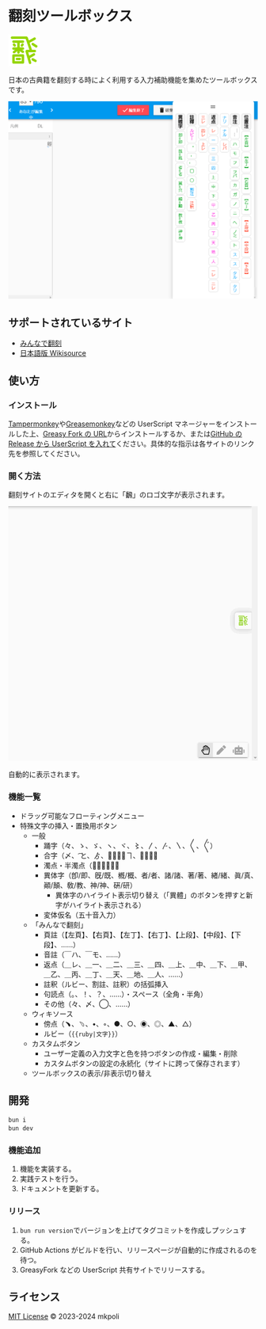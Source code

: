 # 翻刻ツールボックス

![ロゴ](./assets/honkoku.png)

日本の古典籍を翻刻する時によく利用する入力補助機能を集めたツールボックスです。

![パネル](./docs/panel.png)

## サポートされているサイト

- [みんなで翻刻](https://honkoku.org/app/)
- [日本語版 Wikisource](https://ja.wikisource.org/)

## 使い方

### インストール

[Tampermonkey](https://www.tampermonkey.net/)や[Greasemonkey](https://www.greasespot.net/)などの UserScript マネージャーをインストールした上、[Greasy Fork の URL](https://greasyfork.org/ja/scripts/512368-honkoku-toolbox/)からインストールするか、または[GitHub の Release から UserScript を入れて](https://github.com/mkpoli/honkoku-toolbox/releases/latest/download/honkoku-toolbox.user.js)ください。具体的な指示は各サイトのリンク先を参照してください。

### 開く方法

翻刻サイトのエディタを開くと右に「飜」のロゴ文字が表示されます。

![開く方法](./docs/open.gif)

自動的に表示されます。

### 機能一覧

- ドラッグ可能なフローティングメニュー
- 特殊文字の挿入・置換用ボタン
  - 一般
    - 踊字（々、ゝ、ゞ、ヽ、ヾ、〻、〳、〴、〵、〱、〲）
    - 合字（〆、 ͡と、ゟ、𬼂、𬻿、ヿ、𪜈、𬼀）
    - 濁点・半濁点（◌゙、◌゚）
    - 異体字（卽/即、旣/既、槪/概、者/者、諸/諸、著/著、緖/緒、眞/真、顚/顛、敎/教、神/神、硏/研）
      - 異体字のハイライト表示切り替え（「異體」のボタンを押すと新字がハイライト表示される）
    - 変体仮名（五十音入力）
  - 「みんなで翻刻」
    - 頁註（【左頁】、【右頁】、【左丁】、【右丁】、【上段】、【中段】、【下段】、……）
    - 音註（￣ハ、￣モ、……）
    - 返点（＿レ、＿一、＿二、＿三、＿四、＿上、＿中、＿下、＿甲、＿乙、＿丙、＿丁、＿天、＿地、＿人、……）
    - 註釈（ルビー、割註、註釈）の括弧挿入
    - 句読点（。、！、？、……）・スペース（全角・半角）
    - その他（々、〆、◯、……）
  - ウィキソース
    - 傍点（﹅、﹆、•、◦、●、○、◉、◎、▲、△）
    - ルビー（`{{ruby|文字}}`）
  - カスタムボタン
    - ユーザー定義の入力文字と色を持つボタンの作成・編集・削除
    - カスタムボタンの設定の永続化（サイトに跨って保存されます）
  - ツールボックスの表示/非表示切り替え

## 開発

```bash
bun i
bun dev
```

### 機能追加

1. 機能を実装する。
2. 実践テストを行う。
3. ドキュメントを更新する。

### リリース

1. `bun run version`でバージョンを上げてタグコミットを作成しプッシュする。
2. GitHub Actions がビルドを行い、リリースページが自動的に作成されるのを待つ。
3. GreasyFork などの UserScript 共有サイトでリリースする。

## ライセンス

[MIT License](LICENSE) © 2023-2024 mkpoli
